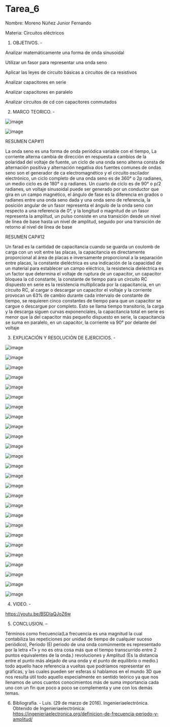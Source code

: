 # Tarea_6

Nombre: Moreno Núñez Junior Fernando

Materia: Circuitos eléctricos

1. OBJETIVOS. - 

Analizar matemáticamente una forma de onda sinusoidal 

Utilizar un fasor para representar una onda seno 

Aplicar las leyes de circuito básicas a circuitos de ca resistivos

Analizar capacitores en serie 

Analizar capacitores en paralelo 

Analizar circuitos de cd con capacitores conmutados

2. MARCO TEORICO. -

![image](https://user-images.githubusercontent.com/116831534/212773578-2892fb88-efc8-44e2-97b9-24140908ea2f.png)

![image](https://user-images.githubusercontent.com/116831534/212773590-50f72388-4968-4fbc-8928-e11ea6057c79.png)

RESUMEN CAP#11

La onda seno es una forma de onda periódica variable con el tiempo, La corriente alterna cambia de dirección en respuesta a cambios de la polaridad del voltaje de fuente, un ciclo de una onda seno alterna consta de alternación positiva y alternación negativa dos fuentes comunes de ondas seno son el generador de ca electromagnético y el circuito oscilador electrónico, un ciclo completo de una onda seno es de 360° o 2p radianes, un medio ciclo es de 180° o p radianes. Un cuarto de ciclo es de 90° o p/2 radianes, un voltaje sinusoidal puede ser generado por un conductor que gira en un campo magnético, el ángulo de fase es la diferencia en grados o radianes entre una onda seno dada y una onda seno de referencia, la posición angular de un fasor representa el ángulo de la onda seno con respecto a una referencia de 0°, y la longitud o magnitud de un fasor representa la amplitud, un pulso consiste en una transición desde un nivel de línea de base hasta un nivel de amplitud, seguido por una transición de retorno al nivel de línea de base

RESUMEN CAP#12

Un farad es la cantidad de capacitancia cuando se guarda un coulomb de carga con un volt entre las placas, la capacitancia es directamente proporcional al área de placas e inversamente proporcional a la separación entre placas, la constante dieléctrica es una indicación de la capacidad de un material para establecer un campo eléctrico, la resistencia dieléctrica es un factor que determina el voltaje de ruptura de un capacitor, un capacitor bloquea la cd constante, la constante de tiempo para un circuito RC dispuesto en serie es la resistencia multiplicada por la capacitancia, en un circuito RC, al cargar o descargar un capacitor el voltaje y la corriente provocan un 63% de cambio durante cada intervalo de constante de tiempo, se requieren cinco constantes de tiempo para que un capacitor se cargue o descargue por completo. Esto se llama tiempo transitorio, la carga y la descarga siguen curvas exponenciales, la capacitancia total en serie es menor que la del capacitor más pequeño dispuesto en serie, la capacitancia se suma en paralelo, en un capacitor, la corriente va 90° por delante del voltaje

3. EXPLICACIÓN Y RESOLUCIÓN DE EJERCICIOS. -

![image](https://user-images.githubusercontent.com/116831534/212773671-ab5111e2-f4ad-4e87-8d9a-7f0db1fe9c00.png)

![image](https://user-images.githubusercontent.com/116831534/212773689-e1831fd1-86ac-4ac6-a98c-472cbd361618.png)

![image](https://user-images.githubusercontent.com/116831534/212773703-4475544f-fe44-48f5-8d80-2536aaad0c6b.png)

![image](https://user-images.githubusercontent.com/116831534/212773726-42dd1487-0ee9-45d2-b148-7102b375e87e.png)

![image](https://user-images.githubusercontent.com/116831534/212773731-df61964d-4e42-44a2-a665-fdef066a54c9.png)

![image](https://user-images.githubusercontent.com/116831534/212773749-da0d61f4-bb46-444b-b048-f6b577e9dfd8.png)

![image](https://user-images.githubusercontent.com/116831534/212773758-7f8c10b4-e3d4-4c50-82c5-94abac45147a.png)

![image](https://user-images.githubusercontent.com/116831534/212773767-2bc56e48-72fd-4cde-8fd0-59d9f56adad4.png)

![image](https://user-images.githubusercontent.com/116831534/212773778-e5c23def-cd01-4fa4-b168-bd72ebe0e592.png)

![image](https://user-images.githubusercontent.com/116831534/212773783-c6186ad4-49c9-427a-ab48-28180d7739c6.png)

![image](https://user-images.githubusercontent.com/116831534/212773810-ee8d7bc2-de61-4ccb-bb5c-add68389bff7.png)

![image](https://user-images.githubusercontent.com/116831534/212773833-1731ff50-671b-4ae3-a359-fbc6e5cc43d4.png)

![image](https://user-images.githubusercontent.com/116831534/212773849-5343cc2e-5f36-4a39-b101-4943a02d14d4.png)

![image](https://user-images.githubusercontent.com/116831534/212773858-dd6e93d8-68c8-41b2-8b9e-a13034a4559c.png)

![image](https://user-images.githubusercontent.com/116831534/212773871-51ab7398-34f0-43ef-96da-816d7a5a0104.png)

![image](https://user-images.githubusercontent.com/116831534/212773889-33ab50ad-e32d-4a99-b7f6-c366f2fe1211.png)

![image](https://user-images.githubusercontent.com/116831534/212773897-8f8ee61c-566e-450e-bace-5d6229ebc2b4.png)

![image](https://user-images.githubusercontent.com/116831534/212773913-6d2a804a-41ab-4798-8a03-e78bbb8d6519.png)

![image](https://user-images.githubusercontent.com/116831534/212773928-325cd32b-738e-49d4-9253-10d908cd4f40.png)

![image](https://user-images.githubusercontent.com/116831534/212773939-5ffed89a-7d95-4f66-9819-ec0c9b02b4b0.png)

![image](https://user-images.githubusercontent.com/116831534/212773948-94504e3e-ca6c-496f-b021-052b89f20d30.png)

![image](https://user-images.githubusercontent.com/116831534/212773952-7d840ef2-5fa3-4da3-8e7f-f97b9d0bca7e.png)

![image](https://user-images.githubusercontent.com/116831534/212773961-8d6ed65e-f218-47e4-9a63-da2f6702af5e.png)

![image](https://user-images.githubusercontent.com/116831534/212773973-33884899-9243-43c0-b0e5-3efa0e995216.png)

![image](https://user-images.githubusercontent.com/116831534/212773977-5a968c69-54a5-486b-b5e7-1be352224a34.png)

![image](https://user-images.githubusercontent.com/116831534/212773985-d2af90f6-a70e-4a43-a307-ba297af72b33.png)

4. VIDEO. -

https://youtu.be/BSDIaQJoZ6w

5. CONCLUSION. – 

Términos como frecuencia(La frecuencia es una magnitud la cual contabiliza las repeticiones por unidad de tiempo de cualquier suceso periódico), Periodo (El periodo de una onda comúnmente es representado por la letra «T» y no es otra cosa más que el tiempo transcurrido entre 2 puntos equivalentes de la onda.) revoluciones y Amplitud (Es la distancia entre el punto más alejado de una onda y el punto de equilibrio o medio.) todo aquello hace referencia a vueltas que podríamos representar en gráficas, y las cuales pueden ser esferas si hablamos en el mundo 3D que nos resulta útil todo aquello especialmente en sentido teórico ya que nos llenamos de unos cuantos conocimientos más de  suma importancia cada uno con un fin que poco a poco se complementa y une con los demás temas.

6. Bibliografía. -
Luis. (29 de marzo de 2016). Ingenieriaelectrónica. Obtenido de Ingenieriaelectrónica: https://ingenieriaelectronica.org/definicion-de-frecuencia-periodo-y-amplitud/


